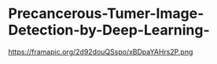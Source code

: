 # Precancerous-Tumer-Image-Detection-by-Deep-Learning-
https://framapic.org/2d92douQSspo/xBDpaYAHrs2P.png

